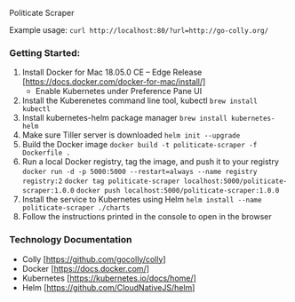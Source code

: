 Politicate Scraper

Example usage: `curl http://localhost:80/?url=http://go-colly.org/`

### Getting Started:

1. Install Docker for Mac 18.05.0 CE – Edge Release [https://docs.docker.com/docker-for-mac/install/]
   - Enable Kubernetes under Preference Pane UI
2. Install the Kuberenetes command line tool, kubectl
   `brew install kubectl`
3. Install kubernetes-helm package manager
   `brew install kubernetes-helm`
4. Make sure Tiller server is downloaded
   `helm init --upgrade`
5. Build the Docker image
   `docker build -t politicate-scraper -f Dockerfile .`
6. Run a local Docker registry, tag the image, and push it to your registry
   `docker run -d -p 5000:5000 --restart=always --name registry registry:2`
   `docker tag politicate-scraper localhost:5000/politicate-scraper:1.0.0`
   `docker push localhost:5000/politicate-scraper:1.0.0`
7. Install the service to Kubernetes using Helm
   `helm install --name politicate-scraper ./charts`
8. Follow the instructions printed in the console to open in the browser

### Technology Documentation

- Colly [https://github.com/gocolly/colly]
- Docker [https://docs.docker.com/]
- Kubernetes [https://kubernetes.io/docs/home/]
- Helm [https://github.com/CloudNativeJS/helm]
